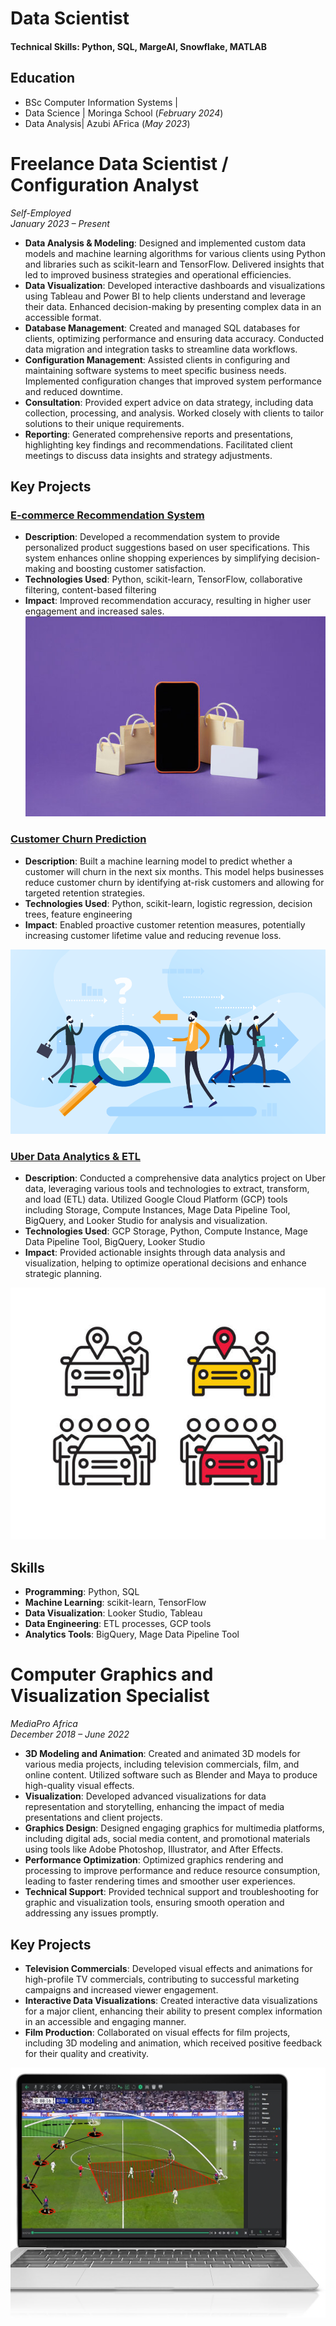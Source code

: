 # Data Scientist

#### Technical Skills: Python, SQL, MargeAI, Snowflake, MATLAB

## Education
- BSc Computer Information Systems | 							       		
- Data Science	| Moringa School (_February 2024_)	 			        		
- Data Analysis| Azubi AFrica (_May 2023_)

# Freelance Data Scientist / Configuration Analyst
*Self-Employed*  
*January 2023 – Present*

- **Data Analysis & Modeling**: Designed and implemented custom data models and machine learning algorithms for various clients using Python and libraries such as scikit-learn and TensorFlow. Delivered insights that led to improved business strategies and operational efficiencies.
- **Data Visualization**: Developed interactive dashboards and visualizations using Tableau and Power BI to help clients understand and leverage their data. Enhanced decision-making by presenting complex data in an accessible format.
- **Database Management**: Created and managed SQL databases for clients, optimizing performance and ensuring data accuracy. Conducted data migration and integration tasks to streamline data workflows.
- **Configuration Management**: Assisted clients in configuring and maintaining software systems to meet specific business needs. Implemented configuration changes that improved system performance and reduced downtime.
- **Consultation**: Provided expert advice on data strategy, including data collection, processing, and analysis. Worked closely with clients to tailor solutions to their unique requirements.
- **Reporting**: Generated comprehensive reports and presentations, highlighting key findings and recommendations. Facilitated client meetings to discuss data insights and strategy adjustments.

## Key Projects

### [E-commerce Recommendation System](https://www.upwork.com/freelancers/~011469a18cf3fda8a3?p=1826388259995791360)
- **Description**: Developed a recommendation system to provide personalized product suggestions based on user specifications. This system enhances online shopping experiences by simplifying decision-making and boosting customer satisfaction.
- **Technologies Used**: Python, scikit-learn, TensorFlow, collaborative filtering, content-based filtering
- **Impact**: Improved recommendation accuracy, resulting in higher user engagement and increased sales.
![E-commerce Recommendation](/assets/img/ecommerce.jpg)

### [Customer Churn Prediction](https://www.upwork.com/freelancers/~011469a18cf3fda8a3?p=1826387223385079808)
- **Description**: Built a machine learning model to predict whether a customer will churn in the next six months. This model helps businesses reduce customer churn by identifying at-risk customers and allowing for targeted retention strategies.
- **Technologies Used**: Python, scikit-learn, logistic regression, decision trees, feature engineering
- **Impact**: Enabled proactive customer retention measures, potentially increasing customer lifetime value and reducing revenue loss.

![Customer Churn Rate](/assets/img/customer-churn-analysis.png)

### [Uber Data Analytics & ETL](https://www.upwork.com/freelancers/~011469a18cf3fda8a3?p=1826386232386564096)
- **Description**: Conducted a comprehensive data analytics project on Uber data, leveraging various tools and technologies to extract, transform, and load (ETL) data. Utilized Google Cloud Platform (GCP) tools including Storage, Compute Instances, Mage Data Pipeline Tool, BigQuery, and Looker Studio for analysis and visualization.
- **Technologies Used**: GCP Storage, Python, Compute Instance, Mage Data Pipeline Tool, BigQuery, Looker Studio
- **Impact**: Provided actionable insights through data analysis and visualization, helping to optimize operational decisions and enhance strategic planning.

![Uber Data Analysis](/assets/img/uber.jpg)

## Skills
- **Programming**: Python, SQL
- **Machine Learning**: scikit-learn, TensorFlow
- **Data Visualization**: Looker Studio, Tableau
- **Data Engineering**: ETL processes, GCP tools
- **Analytics Tools**: BigQuery, Mage Data Pipeline Tool

# Computer Graphics and Visualization Specialist
*MediaPro Africa*  
*December 2018 – June 2022*

- **3D Modeling and Animation**: Created and animated 3D models for various media projects, including television commercials, film, and online content. Utilized software such as Blender and Maya to produce high-quality visual effects.
- **Visualization**: Developed advanced visualizations for data representation and storytelling, enhancing the impact of media presentations and client projects.
- **Graphics Design**: Designed engaging graphics for multimedia platforms, including digital ads, social media content, and promotional materials using tools like Adobe Photoshop, Illustrator, and After Effects.
- **Performance Optimization**: Optimized graphics rendering and processing to improve performance and reduce resource consumption, leading to faster rendering times and smoother user experiences.
- **Technical Support**: Provided technical support and troubleshooting for graphic and visualization tools, ensuring smooth operation and addressing any issues promptly.

## Key Projects
- **Television Commercials**: Developed visual effects and animations for high-profile TV commercials, contributing to successful marketing campaigns and increased viewer engagement.
- **Interactive Data Visualizations**: Created interactive data visualizations for a major client, enhancing their ability to present complex information in an accessible and engaging manner.
- **Film Production**: Collaborated on visual effects for film projects, including 3D modeling and animation, which received positive feedback for their quality and creativity. 

![Computer Graphics](/assets/img/graphics.jpg)
